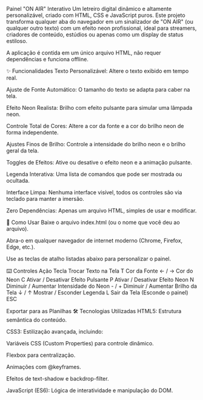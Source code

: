 Painel "ON AIR" Interativo
Um letreiro digital dinâmico e altamente personalizável, criado com HTML, CSS e JavaScript puros. Este projeto transforma qualquer aba do navegador em um sinalizador de "ON AIR" (ou qualquer outro texto) com um efeito neon profissional, ideal para streamers, criadores de conteúdo, estúdios ou apenas como um display de status estiloso.

A aplicação é contida em um único arquivo HTML, não requer dependências e funciona offline.

✨ Funcionalidades
Texto Personalizável: Altere o texto exibido em tempo real.

Ajuste de Fonte Automático: O tamanho do texto se adapta para caber na tela.

Efeito Neon Realista: Brilho com efeito pulsante para simular uma lâmpada neon.

Controle Total de Cores: Altere a cor da fonte e a cor do brilho neon de forma independente.

Ajustes Finos de Brilho: Controle a intensidade do brilho neon e o brilho geral da tela.

Toggles de Efeitos: Ative ou desative o efeito neon e a animação pulsante.

Legenda Interativa: Uma lista de comandos que pode ser mostrada ou ocultada.

Interface Limpa: Nenhuma interface visível, todos os controles são via teclado para manter a imersão.

Zero Dependências: Apenas um arquivo HTML, simples de usar e modificar.

🚀 Como Usar
Baixe o arquivo index.html (ou o nome que você deu ao arquivo).

Abra-o em qualquer navegador de internet moderno (Chrome, Firefox, Edge, etc.).

Use as teclas de atalho listadas abaixo para personalizar o painel.

⌨️ Controles
Ação	Tecla
Trocar Texto na Tela	T
Cor da Fonte	← / →
Cor do Neon	C
Ativar / Desativar Efeito Pulsante	P
Ativar / Desativar Efeito Neon	N
Diminuir / Aumentar Intensidade do Neon	- / +
Diminuir / Aumentar Brilho da Tela	↓ / ↑
Mostrar / Esconder Legenda	L
Sair da Tela (Esconde o painel)	ESC

Exportar para as Planilhas
🛠️ Tecnologias Utilizadas
HTML5: Estrutura semântica do conteúdo.

CSS3: Estilização avançada, incluindo:

Variáveis CSS (Custom Properties) para controle dinâmico.

Flexbox para centralização.

Animações com @keyframes.

Efeitos de text-shadow e backdrop-filter.

JavaScript (ES6): Lógica de interatividade e manipulação do DOM.

